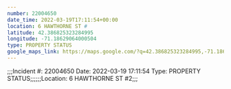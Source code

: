 ```yaml
---
number: 22004650
date_time: 2022-03-19T17:11:54+00:00
location: 6 HAWTHORNE ST #
latitude: 42.386825323284995
longitude: -71.18629064000504
type: PROPERTY STATUS
google_maps_link: https://maps.google.com/?q=42.386825323284995,-71.18629064000504
---
```


;;;Incident #: 22004650  Date: 2022-03-19 17:11:54   Type: PROPERTY STATUS;;;;;;Location: 6 HAWTHORNE ST #2;;;
